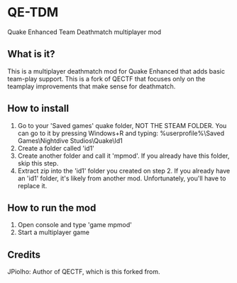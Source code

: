 # QE-TDM
Quake Enhanced Team Deathmatch multiplayer mod

## What is it?
This is a multiplayer deathmatch mod for Quake Enhanced that adds basic team-play support. This is a fork of QECTF that focuses only on the teamplay improvements that make sense for deathmatch.

## How to install
1. Go to your 'Saved games' quake folder, NOT THE STEAM FOLDER. You can go to it by pressing Windows+R and typing: %userprofile%\Saved Games\Nightdive Studios\Quake\Id1
2. Create a folder called 'id1'
3. Create another folder and call it 'mpmod'. If you already have this folder, skip this step.
4. Extract zip into the 'id1' folder you created on step 2. If you already have an 'id1' folder, it's likely from another mod. Unfortunately, you'll have to replace it.

## How to run the mod
1. Open console and type 'game mpmod'
2. Start a multiplayer game

## Credits
JPiolho: Author of QECTF, which is this forked from.
